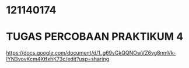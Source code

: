 # 121140174
# TUGAS PERCOBAAN PRAKTIKUM 4
https://docs.google.com/document/d/1_g69vGkQQNOwVZ6vg8nmVk-IYN3vovKcm4XtfxhK73c/edit?usp=sharing
